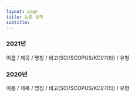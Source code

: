 ```yaml
---
layout: page
title: 논문 실적
subtitle:
---
```


### 2021년
이름 / 제목 / 명칭 / 비고(SCI/SCOPUS/KCI/기타) / 유형

### 2020년
이름 / 제목 / 명칭 / 비고(SCI/SCOPUS/KCI/기타) / 유형
